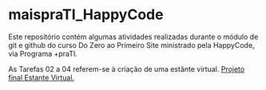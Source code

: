 # maispraTI_HappyCode
Este repositório contém algumas atividades realizadas durante o módulo de git e github do curso Do Zero ao Primeiro Site ministrado pela HappyCode, via Programa +praTI.

As Tarefas 02 a 04 referem-se à criação de uma estânte virtual.
<a href="https://elegant-jalebi-57eafe.netlify.app/">Projeto final Estante Virtual.</a>
